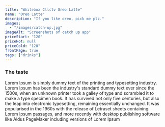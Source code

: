 ```yaml
---
title: "Whitebox Cllctv Oreo Latte"
name: "Oreo Latte"
description: "If you like oreo, pick me plz."
images: 
  - "/images/catch-up.jpg"
imageAlt: "Screenshots of catch up app"
priceStart: "120"
priceHot: null
priceCold: "120"
frontPage: true
tags: ["drinks"]
---
```


### The taste

Lorem Ipsum is simply dummy text of the printing and typesetting industry. Lorem Ipsum has been the industry's standard dummy text ever since the 1500s, when an unknown printer took a galley of type and scrambled it to make a type specimen book. It has survived not only five centuries, but also the leap into electronic typesetting, remaining essentially unchanged. It was popularised in the 1960s with the release of Letraset sheets containing Lorem Ipsum passages, and more recently with desktop publishing software like Aldus PageMaker including versions of Lorem Ipsum
